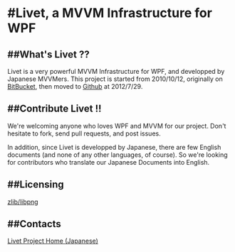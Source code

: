 #Livet, a MVVM Infrastructure for WPF
===

##What's Livet ??
---
Livet is a very powerful MVVM Infrastructure for WPF, and developped by Japanese MVVMers. This project is started from 2010/10/12, originally on [BitBucket](https://bitbucket.org/ugaya40/livet), then moved to [Github](https://github.com/ugaya40/Livet) at 2012/7/29.

##Contribute Livet !!
---
We're welcoming anyone who loves WPF and MVVM for our project. Don't hesitate to fork, send pull requests, and post issues.

In addition, since Livet is developped by Japanese, there are few English documents (and none of any other languages, of course). So we're looking for contributors who translate our Japanese Documents into English. 


##Licensing
---
[zlib/libpng](http://opensource.org/licenses/zlib-license.php)

##Contacts
---
[Livet Project Home (Japanese)](http://ugaya40.net/Livet)
